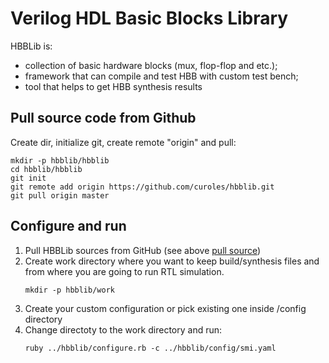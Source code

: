 Verilog HDL Basic Blocks Library
================================

HBBLib is:
- collection of basic hardware blocks (mux, flop-flop and etc.);
- framework that can compile and test HBB with custom test bench;
- tool that helps to get HBB synthesis results

Pull source code from Github
----------------------------

Create dir, initialize git, create remote "origin" and pull:
```
mkdir -p hbblib/hbblib
cd hbblib/hbblib
git init
git remote add origin https://github.com/curoles/hbblib.git 
git pull origin master
```

Configure and run
-----------------
1. Pull HBBLib sources from GitHub (see above [pull source](#pull-source-code-from-github-))
2. Create work directory where you want to keep build/synthesis files and from where you are going
   to run RTL simulation.
   ```
   mkdir -p hbblib/work
   ```
3. Create your custom configuration or pick existing one inside /config directory
4. Change directoty to the work directory and run:
   ```
   ruby ../hbblib/configure.rb -c ../hbblib/config/smi.yaml
   ```
